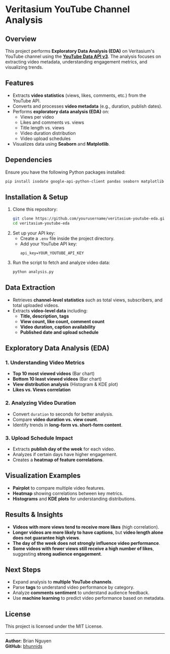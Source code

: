 # Veritasium YouTube Channel Analysis

## Overview
This project performs **Exploratory Data Analysis (EDA)** on Veritasium's YouTube channel using the **[YouTube Data API v3](https://developers.google.com/youtube/v3/docs)**. The analysis focuses on extracting video metadata, understanding engagement metrics, and visualizing trends.

## Features
- Extracts **video statistics** (views, likes, comments, etc.) from the YouTube API.
- Converts and processes **video metadata** (e.g., duration, publish dates).
- Performs **exploratory data analysis (EDA)** on:
  - Views per video
  - Likes and comments vs. views
  - Title length vs. views
  - Video duration distribution
  - Video upload schedules
- Visualizes data using **Seaborn** and **Matplotlib**.

## Dependencies
Ensure you have the following Python packages installed:
```sh
pip install isodate google-api-python-client pandas seaborn matplotlib python-dotenv
```

## Installation & Setup
1. Clone this repository:
   ```sh
   git clone https://github.com/yourusername/veritasium-youtube-eda.git
   cd veritasium-youtube-eda
   ```
2. Set up your API key:
   - Create a `.env` file inside the project directory.
   - Add your YouTube API key:
     ```
     api_key=YOUR_YOUTUBE_API_KEY
     ```
3. Run the script to fetch and analyze video data:
   ```sh
   python analysis.py
   ```

## Data Extraction
- Retrieves **channel-level statistics** such as total views, subscribers, and total uploaded videos.
- Extracts **video-level data** including:
  - **Title, description, tags**
  - **View count, like count, comment count**
  - **Video duration, caption availability**
  - **Published date and upload schedule**

## Exploratory Data Analysis (EDA)
### 1. Understanding Video Metrics
- **Top 10 most viewed videos** (Bar chart)
- **Bottom 10 least viewed videos** (Bar chart)
- **View distribution analysis** (Histogram & KDE plot)
- **Likes vs. Views correlation**

### 2. Analyzing Video Duration
- Convert `duration` to seconds for better analysis.
- Compare **video duration vs. view count**.
- Identify trends in **long-form vs. short-form content**.

### 3. Upload Schedule Impact
- Extracts **publish day of the week** for each video.
- Analyzes if certain days have higher engagement.
- Creates a **heatmap of feature correlations**.

## Visualization Examples
- **Pairplot** to compare multiple video features.
- **Heatmap** showing correlations between key metrics.
- **Histograms** and **KDE plots** for understanding distributions.

## Results & Insights
- **Videos with more views tend to receive more likes** (high correlation).
- **Longer videos are more likely to have captions**, but **video length alone does not guarantee high views**.
- **The day of the week does not strongly influence video performance**.
- **Some videos with fewer views still receive a high number of likes**, suggesting **strong audience engagement**.

## Next Steps
- Expand analysis to **multiple YouTube channels**.
- Parse **tags** to understand video performance by category.
- Analyze **comments sentiment** to understand audience feedback.
- Use **machine learning** to predict video performance based on metadata.

## License
This project is licensed under the MIT License.

---
**Author:** Brian Nguyen  
**GitHub:** [bhunnids](https://github.com/bhunnids)

